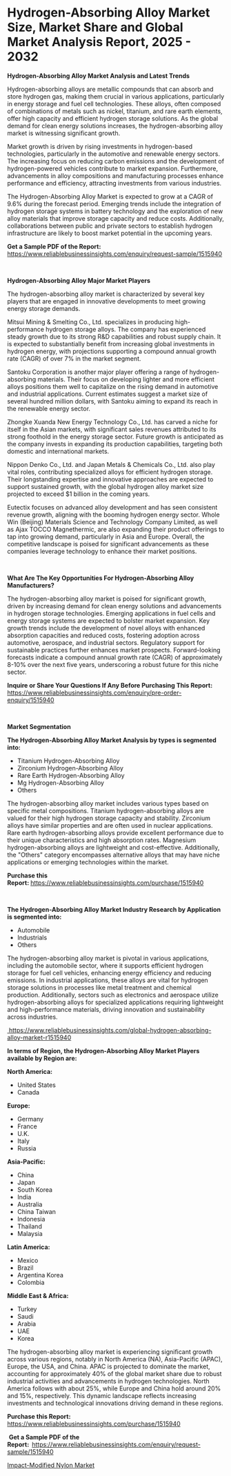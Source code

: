 <p><h1>Hydrogen-Absorbing Alloy Market Size, Market Share and Global Market Analysis Report, 2025 - 2032</h1></p><p><strong>Hydrogen-Absorbing Alloy Market Analysis and Latest Trends</strong></p>
<p><p>Hydrogen-absorbing alloys are metallic compounds that can absorb and store hydrogen gas, making them crucial in various applications, particularly in energy storage and fuel cell technologies. These alloys, often composed of combinations of metals such as nickel, titanium, and rare earth elements, offer high capacity and efficient hydrogen storage solutions. As the global demand for clean energy solutions increases, the hydrogen-absorbing alloy market is witnessing significant growth.</p><p>Market growth is driven by rising investments in hydrogen-based technologies, particularly in the automotive and renewable energy sectors. The increasing focus on reducing carbon emissions and the development of hydrogen-powered vehicles contribute to market expansion. Furthermore, advancements in alloy compositions and manufacturing processes enhance performance and efficiency, attracting investments from various industries.</p><p>The Hydrogen-Absorbing Alloy Market is expected to grow at a CAGR of 9.6% during the forecast period. Emerging trends include the integration of hydrogen storage systems in battery technology and the exploration of new alloy materials that improve storage capacity and reduce costs. Additionally, collaborations between public and private sectors to establish hydrogen infrastructure are likely to boost market potential in the upcoming years.</p></p>
<p><strong>Get a Sample PDF of the Report:&nbsp;</strong> <a href="https://www.reliablebusinessinsights.com/enquiry/request-sample/1515940?utm_campaign=100&utm_medium=2&utm_source=Github&utm_content=ia&utm_term=18012025&utm_id=hydrogen-absorbing-alloy">https://www.reliablebusinessinsights.com/enquiry/request-sample/1515940</a></p>
<p>&nbsp;</p>
<p><strong>Hydrogen-Absorbing Alloy Major Market Players</strong></p>
<p><p>The hydrogen-absorbing alloy market is characterized by several key players that are engaged in innovative developments to meet growing energy storage demands. </p><p>Mitsui Mining & Smelting Co., Ltd. specializes in producing high-performance hydrogen storage alloys. The company has experienced steady growth due to its strong R&D capabilities and robust supply chain. It is expected to substantially benefit from increasing global investments in hydrogen energy, with projections supporting a compound annual growth rate (CAGR) of over 7% in the market segment.</p><p>Santoku Corporation is another major player offering a range of hydrogen-absorbing materials. Their focus on developing lighter and more efficient alloys positions them well to capitalize on the rising demand in automotive and industrial applications. Current estimates suggest a market size of several hundred million dollars, with Santoku aiming to expand its reach in the renewable energy sector.</p><p>Zhongke Xuanda New Energy Technology Co., Ltd. has carved a niche for itself in the Asian markets, with significant sales revenues attributed to its strong foothold in the energy storage sector. Future growth is anticipated as the company invests in expanding its production capabilities, targeting both domestic and international markets.</p><p>Nippon Denko Co., Ltd. and Japan Metals & Chemicals Co., Ltd. also play vital roles, contributing specialized alloys for efficient hydrogen storage. Their longstanding expertise and innovative approaches are expected to support sustained growth, with the global hydrogen alloy market size projected to exceed $1 billion in the coming years.</p><p>Eutectix focuses on advanced alloy development and has seen consistent revenue growth, aligning with the booming hydrogen energy sector. Whole Win (Beijing) Materials Science and Technology Company Limited, as well as Ajax TOCCO Magnethermic, are also expanding their product offerings to tap into growing demand, particularly in Asia and Europe. Overall, the competitive landscape is poised for significant advancements as these companies leverage technology to enhance their market positions.</p></p>
<p>&nbsp;</p>
<p><strong>What Are The Key Opportunities For Hydrogen-Absorbing Alloy Manufacturers?</strong></p>
<p><p>The hydrogen-absorbing alloy market is poised for significant growth, driven by increasing demand for clean energy solutions and advancements in hydrogen storage technologies. Emerging applications in fuel cells and energy storage systems are expected to bolster market expansion. Key growth trends include the development of novel alloys with enhanced absorption capacities and reduced costs, fostering adoption across automotive, aerospace, and industrial sectors. Regulatory support for sustainable practices further enhances market prospects. Forward-looking forecasts indicate a compound annual growth rate (CAGR) of approximately 8-10% over the next five years, underscoring a robust future for this niche sector.</p></p>
<p><strong>Inquire or Share Your Questions If Any Before Purchasing This Report:</strong> <a href="https://www.reliablebusinessinsights.com/enquiry/pre-order-enquiry/1515940?utm_campaign=100&utm_medium=2&utm_source=Github&utm_content=ia&utm_term=18012025&utm_id=hydrogen-absorbing-alloy">https://www.reliablebusinessinsights.com/enquiry/pre-order-enquiry/1515940</a></p>
<p>&nbsp;</p>
<p><strong>Market Segmentation</strong></p>
<p><strong>The Hydrogen-Absorbing Alloy Market Analysis by types is segmented into:</strong></p>
<p><ul><li>Titanium Hydrogen-Absorbing Alloy</li><li>Zirconium Hydrogen-Absorbing Alloy</li><li>Rare Earth Hydrogen-Absorbing Alloy</li><li>Mg Hydrogen-Absorbing Alloy</li><li>Others</li></ul></p>
<p><p>The hydrogen-absorbing alloy market includes various types based on specific metal compositions. Titanium hydrogen-absorbing alloys are valued for their high hydrogen storage capacity and stability. Zirconium alloys have similar properties and are often used in nuclear applications. Rare earth hydrogen-absorbing alloys provide excellent performance due to their unique characteristics and high absorption rates. Magnesium hydrogen-absorbing alloys are lightweight and cost-effective. Additionally, the "Others" category encompasses alternative alloys that may have niche applications or emerging technologies within the market.</p></p>
<p><strong>Purchase this Report:&nbsp;</strong><a href="https://www.reliablebusinessinsights.com/purchase/1515940?utm_campaign=100&utm_medium=2&utm_source=Github&utm_content=ia&utm_term=18012025&utm_id=hydrogen-absorbing-alloy">https://www.reliablebusinessinsights.com/purchase/1515940</a></p>
<p>&nbsp;</p>
<p><strong>The Hydrogen-Absorbing Alloy Market Industry Research by Application is segmented into:</strong></p>
<p><ul><li>Automobile</li><li>Industrials</li><li>Others</li></ul></p>
<p><p>The hydrogen-absorbing alloy market is pivotal in various applications, including the automobile sector, where it supports efficient hydrogen storage for fuel cell vehicles, enhancing energy efficiency and reducing emissions. In industrial applications, these alloys are vital for hydrogen storage solutions in processes like metal treatment and chemical production. Additionally, sectors such as electronics and aerospace utilize hydrogen-absorbing alloys for specialized applications requiring lightweight and high-performance materials, driving innovation and sustainability across industries.</p></p>
<p><a href="https://www.reliablebusinessinsights.com/global-hydrogen-absorbing-alloy-market-r1515940?utm_campaign=100&utm_medium=2&utm_source=Github&utm_content=ia&utm_term=18012025&utm_id=hydrogen-absorbing-alloy">&nbsp;https://www.reliablebusinessinsights.com/global-hydrogen-absorbing-alloy-market-r1515940</a></p>
<p><strong>In terms of Region, the Hydrogen-Absorbing Alloy Market Players available by Region are:</strong></p>
<p>
    <p> <strong> North America: </strong>
        <ul>
            <li>United States</li>
            <li>Canada</li>
        </ul>
        </p> 
    <p> <strong> Europe: </strong>
        <ul>
            <li>Germany</li>
            <li>France</li>
            <li>U.K.</li>
            <li>Italy</li>
            <li>Russia</li>
        </ul>
        </p> 
    <p> <strong> Asia-Pacific: </strong>
        <ul>
            <li>China</li>
            <li>Japan</li>
            <li>South Korea</li>
            <li>India</li>
            <li>Australia</li>
            <li>China Taiwan</li>
            <li>Indonesia</li>
            <li>Thailand</li>
            <li>Malaysia</li>
        </ul>
        </p> 
    <p> <strong> Latin America: </strong>
        <ul>
            <li>Mexico</li>
            <li>Brazil</li>
            <li>Argentina Korea</li>
            <li>Colombia</li>
        </ul>
        </p> 
    <p> <strong> Middle East & Africa: </strong>
        <ul>
            <li>Turkey</li>
            <li>Saudi</li>
            <li>Arabia</li>
            <li>UAE</li>
            <li>Korea</li>
        </ul>
    </p>
    </p>
<p><p>The hydrogen-absorbing alloy market is experiencing significant growth across various regions, notably in North America (NA), Asia-Pacific (APAC), Europe, the USA, and China. APAC is projected to dominate the market, accounting for approximately 40% of the global market share due to robust industrial activities and advancements in hydrogen technologies. North America follows with about 25%, while Europe and China hold around 20% and 15%, respectively. This dynamic landscape reflects increasing investments and technological innovations driving demand in these regions.</p></p>
<p><strong>Purchase this Report: </strong><a href="https://www.reliablebusinessinsights.com/purchase/1515940?utm_campaign=100&utm_medium=2&utm_source=Github&utm_content=ia&utm_term=18012025&utm_id=hydrogen-absorbing-alloy">https://www.reliablebusinessinsights.com/purchase/1515940</a></p>
<p>&nbsp;<strong>Get a Sample PDF of the Report:&nbsp;&nbsp;</strong><a href="https://www.reliablebusinessinsights.com/enquiry/request-sample/1515940?utm_campaign=100&utm_medium=2&utm_source=Github&utm_content=ia&utm_term=18012025&utm_id=hydrogen-absorbing-alloy">https://www.reliablebusinessinsights.com/enquiry/request-sample/1515940</a></p>
<p><strong></strong></p>
<p><p><a href="https://github.com/janraimondo83/Market-Research-Report-List-1/blob/main/impact-modified-nylon-market.md?utm_campaign=100&utm_medium=2&utm_source=Github&utm_content=ia&utm_term=18012025&utm_id=hydrogen-absorbing-alloy">Impact-Modified Nylon Market</a></p></p>